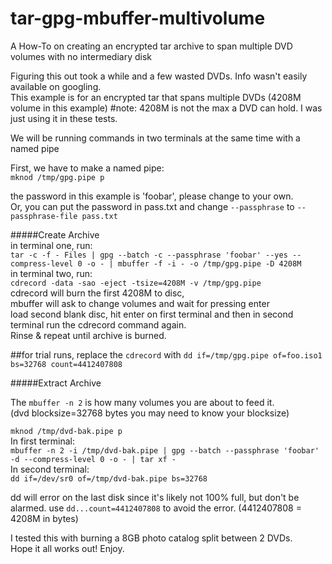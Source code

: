 # tar-gpg-mbuffer-multivolume
A How-To on creating an encrypted tar archive to span multiple DVD volumes with no intermediary disk  
  
Figuring this out took a while and a few wasted DVDs. Info wasn't easily available on googling.  
This example is for an encrypted tar that spans multiple DVDs (4208M volume in this example)   #note: 4208M is not the max a DVD can hold. I was just using it in these tests.

We will be running commands in two terminals at the same time with a named pipe  

First, we have to make a named pipe:  
``` mknod /tmp/gpg.pipe p ```  

the password in this example is 'foobar', please change to your own.  
Or, you can put the password in pass.txt and change ```--passphrase``` to ```--passphrase-file pass.txt```  

#####Create Archive  
in terminal one, run:  
```tar -c -f - Files | gpg --batch -c --passphrase 'foobar' --yes --compress-level 0 -o - | mbuffer -f -i - -o /tmp/gpg.pipe -D 4208M```  
in terminal two, run:  
```cdrecord -data -sao -eject -tsize=4208M -v /tmp/gpg.pipe```   
cdrecord will burn the first 4208M to disc,  
mbuffer will ask to change volumes and wait for pressing enter  
load second blank disc, hit enter on first terminal and then in second terminal run the cdrecord command again.  
Rinse & repeat until archive is burned.

##for trial runs, replace the ```cdrecord``` with ```dd if=/tmp/gpg.pipe of=foo.iso1 bs=32768 count=4412407808```

#####Extract Archive

The ```mbuffer -n 2``` is how many volumes you are about to feed it.  
(dvd blocksize=32768 bytes you may need to know your blocksize)   

```mknod /tmp/dvd-bak.pipe p```  
In first terminal:  
```mbuffer -n 2 -i /tmp/dvd-bak.pipe | gpg --batch --passphrase 'foobar' -d --compress-level 0 -o - | tar xf -```  
In second terminal:  
```dd if=/dev/sr0 of=/tmp/dvd-bak.pipe bs=32768```

dd will error on the last disk since it's likely not 100% full, but don't be alarmed. use ```dd...count=4412407808``` to avoid the error. (4412407808 = 4208M in bytes)

I tested this with burning a 8GB photo catalog split between 2 DVDs.  
Hope it all works out! Enjoy.

